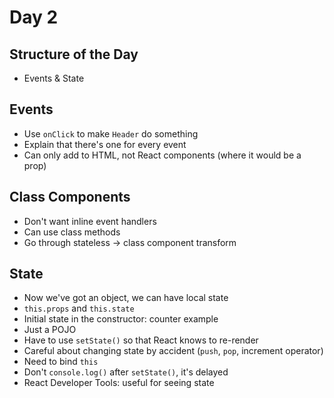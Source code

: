 # Day 2

## Structure of the Day
- Events & State

## Events
- Use `onClick` to make `Header` do something
- Explain that there's one for every event
- Can only add to HTML, not React components (where it would be a prop)

## Class Components
- Don't want inline event handlers
- Can use class methods
- Go through stateless -> class component transform

## State
- Now we've got an object, we can have local state
- `this.props` and `this.state`
- Initial state in the constructor: counter example
- Just a POJO
- Have to use `setState()` so that React knows to re-render
- Careful about changing state by accident (`push`, `pop`, increment operator)
- Need to bind `this`
- Don't `console.log()` after `setState()`, it's delayed
- React Developer Tools: useful for seeing state
